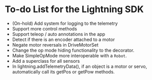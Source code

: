 # To-do List for the Lightning SDK

* (On-hold) Add system for logging to the telemetry
* Support more control methods
* Support teleop / auto annotations in the app
* Detect if there is an encoder attached to a motor
* Negate motor reversals in DriveMotorSet
* Change the op mode hiding functionality to the decorator.
* Make SimpleOpMode more interoperable with a `Robot`.
* Add a superclass for all sensors
* In lightning.addTelemetryData(), if an object is a motor or servo, automatically call its getPos or getPow methods.
